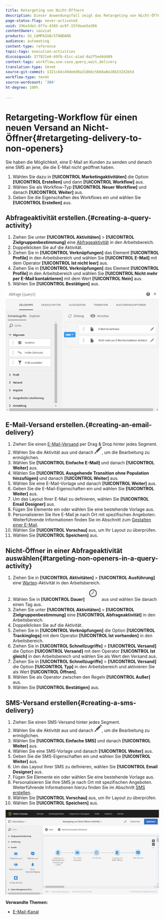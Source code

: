 ```yaml
---
title: Retargeting von Nicht-Öffnern
description: Dieser Anwendungsfall zeigt das Retargeting von Nicht-Öffnern.
page-status-flag: never-activated
uuid: 396a3de1-6ffa-4385-ac9f-15fdeae5a366
contentOwner: sauviat
products: SG_CAMPAIGN/STANDARD
audience: automating
content-type: reference
topic-tags: execution-activities
discoiquuid: 377821e6-69f8-41cc-a1ad-8a2f5ed4d409
context-tags: workflow,use-case,query,wait,delivery
translation-type: tm+mt
source-git-commit: 1321c84c49de6d9a318bbc5bb8a0e28b332d2b5d
workflow-type: tm+mt
source-wordcount: '384'
ht-degree: 100%

---
```



# Retargeting-Workflow für einen neuen Versand an Nicht-Öffner{#retargeting-delivery-to-non-openers}

Sie haben die Möglichkeit, eine E-Mail an Kunden zu senden und danach eine SMS an jene, die die E-Mail nicht geöffnet haben.

1. Wählen Sie dazu in **[!UICONTROL Marketingaktivitäten]** die Option **[!UICONTROL Erstellen]** und dann **[!UICONTROL Workflow]** aus.
1. Wählen Sie als Workflow-Typ **[!UICONTROL Neuer Workflow]** und danach **[!UICONTROL Weiter]** aus.
1. Geben Sie die Eigenschaften des Workflows ein und wählen Sie **[!UICONTROL Erstellen]** aus.

## Abfrageaktivität erstellen.{#creating-a-query-activity}

1. Ziehen Sie unter **[!UICONTROL Aktivitäten]** > **[!UICONTROL Zielgruppenbestimmung]** eine [Abfrageaktivität](../../automating/using/query.md) in den Arbeitsbereich.
1. Doppelklicken Sie auf die Aktivität.
1. Ziehen Sie in **[!UICONTROL Verknüpfungen]** das Element **[!UICONTROL Profile]** in den Arbeitsbereich und wählen Sie **[!UICONTROL E-Mail]** mit dem Operator **[!UICONTROL Ist nicht leer]** aus.
1. Ziehen Sie in **[!UICONTROL Verknüpfungen]** das Element **[!UICONTROL Profile]** in den Arbeitsbereich und wählen Sie **[!UICONTROL Nicht mehr per E-Mail kontaktieren]** mit dem Wert **[!UICONTROL Nein]** aus.
1. Wählen Sie **[!UICONTROL Bestätigen]** aus.

![](assets/wf-complement-query.png)

## E-Mail-Versand erstellen.{#creating-an-email-delivery}

1. Ziehen Sie einen [E-Mail-Versand](../../automating/using/email-delivery.md) per Drag &amp; Drop hinter jedes Segment.
1. Wählen Sie die Aktivität aus und danach ![](assets/edit_darkgrey-24px.png), um die Bearbeitung zu ermöglichen.
1. Wählen Sie **[!UICONTROL Einfache E-Mail]** und danach **[!UICONTROL Weiter]** aus.
1. Wählen Sie **[!UICONTROL Ausgehende Transition ohne Population hinzufügen]** und danach **[!UICONTROL Weiter]** aus.
1. Wählen Sie eine E-Mail-Vorlage und danach **[!UICONTROL Weiter]** aus.
1. Geben Sie die E-Mail-Eigenschaften ein und wählen Sie **[!UICONTROL Weiter]** aus.
1. Um das Layout Ihrer E-Mail zu definieren, wählen Sie **[!UICONTROL Email Designer]** aus.
1. Fügen Sie Elemente ein oder wählen Sie eine bestehende Vorlage aus.
1. Personalisieren Sie Ihre E-Mail je nach Ort mit spezifischen Angeboten. Weiterführende Informationen finden Sie im Abschnitt zum [Gestalten einer E-Mail](../../designing/using/designing-from-scratch.md#designing-an-email-content-from-scratch).
1. Wählen Sie **[!UICONTROL Vorschau]** aus, um Ihr Layout zu überprüfen.
1. Wählen Sie **[!UICONTROL Speichern]** aus.

## Nicht-Öffner in einer Abfrageaktivität auswählen{#targeting-non-openers-in-a-query-activity}

1. Ziehen Sie in **[!UICONTROL Aktivitäten]** > **[!UICONTROL Ausführung]** eine [Warten](../../automating/using/wait.md)-Aktivität in den Arbeitsbereich.
1. Wählen Sie in **[!UICONTROL Dauer]** ![](assets/duration-icon.png) aus und wählen Sie danach einen Tag aus.
1. Ziehen Sie unter **[!UICONTROL Aktivitäten]** > **[!UICONTROL Zielgruppenbestimmung]** eine **[!UICONTROL Abfrageaktivität]** in den Arbeitsbereich.
1. Doppelklicken Sie auf die Aktivität.
1. Ziehen Sie in **[!UICONTROL Verknüpfungen]** die Option **[!UICONTROL Trackinglogs]** mit dem Operator **[!UICONTROL Ist vorhanden]** in den Arbeitsbereich.
1. Ziehen Sie in **[!UICONTROL Schnellzugriffe]** > **[!UICONTROL Versand]** die Option **[!UICONTROL Versand]** mit dem Operator **[!UICONTROL Ist gleich]** in den Arbeitsbereich und wählen Sie als Wert den Versand aus.
1. Ziehen Sie in **[!UICONTROL Schnellzugriffe]** > **[!UICONTROL Versand]** die Option **[!UICONTROL Typ]** in den Arbeitsbereich und aktivieren Sie als Wert **[!UICONTROL Öffnen]**.
1. Wählen Sie als Operator zwischen den Regeln **[!UICONTROL Außer]** aus.
1. Wählen Sie **[!UICONTROL Bestätigen]** aus.

## SMS-Versand erstellen{#creating-a-sms-delivery}

1. Ziehen Sie einen SMS-Versand hinter jedes Segment.
1. Wählen Sie die Aktivität aus und danach ![](assets/edit_darkgrey-24px.png), um die Bearbeitung zu ermöglichen.
1. Wählen Sie **[!UICONTROL Einfache SMS]** und danach **[!UICONTROL Weiter]** aus.
1. Wählen Sie eine SMS-Vorlage und danach **[!UICONTROL Weiter]** aus.
1. Geben Sie die SMS-Eigenschaften ein und wählen Sie **[!UICONTROL Weiter]** aus.
1. Um das Layout Ihrer SMS zu definieren, wählen Sie **[!UICONTROL Email Designer]** aus.
1. Fügen Sie Elemente ein oder wählen Sie eine bestehende Vorlage aus.
1. Personalisieren Sie Ihre SMS je nach Ort mit spezifischen Angeboten. Weiterführende Informationen hierzu finden Sie im Abschnitt [SMS erstellen](../../channels/using/creating-an-sms-message.md).
1. Wählen Sie **[!UICONTROL Vorschau]** aus, um Ihr Layout zu überprüfen.
1. Wählen Sie **[!UICONTROL Speichern]** aus.

![](assets/wf-retargeting-non-openers.png)

**Verwandte Themen:**

* [E-Mail-Kanal](../../channels/using/creating-an-email.md)

